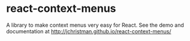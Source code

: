 # react-context-menus
A library to make context menus very easy for React. See the demo and documentation at http://jchristman.github.io/react-context-menus/
